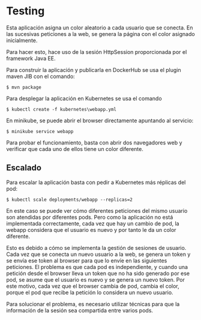 # Testing

Esta aplicación asigna un color aleatorio a cada usuario que se conecta. En las sucesivas peticiones a la web, se genera la página con el color asignado inicialmente.

Para hacer esto, hace uso de la sesión HttpSession proporcionada por el framework Java EE.

Para construir la aplicación y publicarla en DockerHub se usa el plugin maven JIB con el comando:

`
$ mvn package
`

Para desplegar la aplicación en Kubernetes se usa el comando

`
$ kubectl create -f kubernetes\webapp.yml
`

En minikube, se puede abrir el browser directamente apuntando al servicio:

`
$ minikube service webapp
`

Para probar el funcionamiento, basta con abrir dos navegadores web y verificar que cada uno de ellos tiene un color diferente.

## Escalado

Para escalar la aplicación basta con pedir a Kubernetes más réplicas del pod:

`
$ kubectl scale deployments/webapp --replicas=2
`

En este caso se puede ver cómo diferentes peticiones del mismo usuario son atendidas por diferentes pods. Pero como la aplicación no está implementada correctamente, cada vez que hay un cambio de pod, la webapp considera que el usuario es nuevo y por tanto le da un color diferente. 

Esto es debido a cómo se implementa la gestión de sesiones de usuario. Cada vez que se conecta un nuevo usuario a la web, se genera un token y se envía ese token al browser para que lo envíe en las siguientes peticiones. El problema es que cada pod es independiente, y cuando una petición desde el browser lleva un token que no ha sido generado por ese pod, se asume que el usuario es nuevo y se genera un nuevo token. Por este motivo, cada vez que el browser cambia de pod, cambia el color, porque el pod que recibe la petición lo considera un nuevo usuario.

Para solucionar el problema, es necesario utilizar técnicas para que la información de la sesión sea compartida entre varios pods.
 